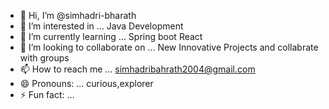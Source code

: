 - 👋 Hi, I’m @simhadri-bharath
- 👀 I’m interested in ... Java Development 
- 🌱 I’m currently learning ... Spring boot  React
- 💞️ I’m looking to collaborate on ... New Innovative Projects and collabrate with groups
- 📫 How to reach me ... simhadribahrath2004@gmail.com
- 😄 Pronouns: ... curious,explorer
- ⚡ Fun fact: ...

<!---
simhadri-bharath/simhadri-bharath is a ✨ special ✨ repository because its `README.md` (this file) appears on your GitHub profile.
You can click the Preview link to take a look at your changes.
--->
